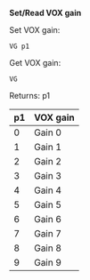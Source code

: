 __Set/Read VOX gain__

Set VOX gain:

	VG p1

Get VOX gain:

	VG

Returns: p1

| p1  | VOX gain |
| --- | --- |
| 0 | Gain 0 |
| 1 | Gain 1 |
| 2 | Gain 2 |
| 3 | Gain 3 |
| 4 | Gain 4 |
| 5 | Gain 5 |
| 6 | Gain 6 |
| 7 | Gain 7 |
| 8 | Gain 8 |
| 9 | Gain 9 |

